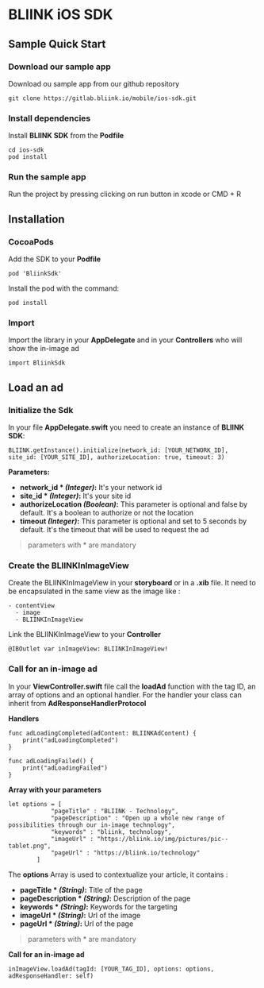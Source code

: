 # BLIINK iOS SDK

## Sample Quick Start

### Download our sample app

Download ou sample app from our github repository
```
git clone https://gitlab.bliink.io/mobile/ios-sdk.git
```

### Install dependencies

Install **BLIINK SDK** from the **Podfile**
```
cd ios-sdk
pod install
```

### Run the sample app

Run the project by pressing clicking on run button in xcode or CMD + R

## Installation

### CocoaPods
Add the SDK to your **Podfile**
```
pod 'BliinkSdk'
```

Install the pod  with the command:
```
pod install
```
### Import

Import the library in your **AppDelegate** and in your **Controllers** who will show the in-image ad
```
import BliinkSdk
```
## Load an ad
### Initialize the Sdk
In your file **AppDelegate.swift** you need to create an instance of **BLIINK SDK**:
```
BLIINK.getInstance().initialize(network_id: [YOUR_NETWORK_ID], site_id: [YOUR_SITE_ID], authorizeLocation: true, timeout: 3)
```

**Parameters:**
- **network_id * _(Integer)_:** It's your network id
- **site_id * _(Integer)_:** It's your site id
- **authorizeLocation _(Boolean)_:** This parameter is optional and false by default. It's a boolean to authorize or not the location
- **timeout _(Integer)_:** This parameter is optional and set to 5 seconds by default. It's the timeout that will be used to request the ad

> parameters with * are mandatory

### Create the BLIINKInImageView
Create the BLIINKInImageView in your **storyboard** or in a **.xib** file. It need to be encapsulated in the same view as the image like :
```
- contentView
  - image
  - BLIINKInImageView
 ```

Link the BLIINKInImageView to your **Controller**
```
@IBOutlet var inImageView: BLIINKInImageView!
```

### Call for an in-image ad

In your **ViewController.swift** file call the **loadAd** function with the tag ID, an array of options and an optional handler. For the handler your class can inherit from **AdResponseHandlerProtocol**

**Handlers**
```
func adLoadingCompleted(adContent: BLIINKAdContent) {
    print("adLoadingCompleted")
}
    
func adLoadingFailed() {
    print("adLoadingFailed")
}
```
**Array with your parameters**
```
let options = [
            "pageTitle" : "BLIINK - Technology",
            "pageDescription" : "Open up a whole new range of possibilities through our in-image technology",
            "keywords" : "bliink, technology",
            "imageUrl" : "https://bliink.io/img/pictures/pic--tablet.png",
            "pageUrl" : "https://bliink.io/technology"
        ]
```

The **options** Array is used to contextualize your article, it contains :

- **pageTitle * _(String)_:** Title of the page
- **pageDescription * _(String)_:** Description of the page
- **keywords * _(String)_:** Keywords for the targeting
- **imageUrl * _(String)_:** Url of the image
- **pageUrl * _(String)_:** Url of the page

> parameters with * are mandatory

**Call for an in-image ad**
```
inImageView.loadAd(tagId: [YOUR_TAG_ID], options: options, adResponseHandler: self)
```
